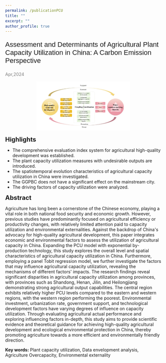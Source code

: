 ```yaml
---
permalink: /publicationPCU
title: ""
excerpt: ""
author_profile: true
---
```


<p style="font-family: 'Arial', sans-serif; font-size: 22px;">Assessment and Determinants of Agricultural Plant Capacity Utilization in China: A Carbon Emission Perspective</p>

<span style="color: grey;">Apr,2024</span>

<div align="center">
  <img src='images/highQ.png' alt="sym" width="60%">
</div>

<span style="font-size:20px;">**Highlights**</span>

- The comprehensive evaluation index system for agricultural high-quality development was established. 
- The plant capacity utilization measures with undesirable outputs are introduced.
- The spatiotemporal evolution characteristics of agricultural capacity utilization in China were investigated.
- The GGPBC does not have a significant effect on the mainstream city.
- The driving factors of capacity utilization were analyzed.

<span style="font-size:20px;">**Abstract**</span>

Agriculture has long been a cornerstone of the Chinese economy, playing a vital role in both national food security and economic growth. However, previous studies have predominantly focused on agricultural efficiency or productivity changes, with relatively limited attention paid to capacity utilization and environmental externalities. Against the backdrop of China's advocacy for high-quality agricultural development, this paper integrates economic and environmental factors to assess the utilization of agricultural capacity in China. Expanding the PCU model with exponential by-production technology, this study explores the overall level and spatial characteristics of agricultural capacity utilization in China. Furthermore, employing a panel Tobit regression model, we further investigate the factors that may influence agricultural capacity utilization, revealing the mechanisms of different factors' impacts. The research findings reveal significant disparities in agricultural capacity utilization among provinces, with provinces such as Shandong, Henan, Jilin, and Heilongjiang demonstrating strong agricultural output capabilities. The central region exhibits relatively higher PCU levels compared to the eastern and western regions, with the western region performing the poorest. Environmental investment, urbanization rate, government support, and technological development factors have varying degrees of influence on capacity utilization. Through evaluating agricultural actual performance and exploring influencing factors in-depth, this study aims to provide scientific evidence and theoretical guidance for achieving high-quality agricultural development and ecological environmental protection in China, thereby promoting agriculture towards a more efficient and environmentally friendly direction.

**Key words:** Plant capacity utilization, Data envelopment analysis, Agriculture Overcapacity, Environmental externality

